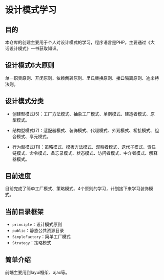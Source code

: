 # 设计模式学习

## 目的

本仓库的创建主要用于个人对设计模式的学习，程序语言是PHP，主要通过《大话设计模式》一书获取知识。

## 设计模式6大原则

单一职责原则、开闭原则、依赖倒转原则、里氏替换原则、接口隔离原则、迪米特法则。

## 设计模式分类

- 创建型模式(5)：工厂方法模式、抽象工厂模式、单例模式、建造者模式、原型模式。

- 结构型模式(7)：适配器模式、装饰模式、代理模式、外观模式、桥接模式、组合模式、享元模式。

- 行为型模式(11)：策略模式、模板方法模式、观察者模式、迭代子模式、责任链模式、命令模式、备忘录模式、状态模式、访问者模式、中介者模式、解释器模式。

## 目前进度

目前完成了简单工厂模式、策略模式、4个原则的学习，计划接下来学习装饰模式。

## 当前目录框架

- `principle`：设计模式原则
- `public`：静态公共资源目录
- `SimpleFactory`：简单工厂模式
- `Strategy`：策略模式

## 简单介绍

前端主要用到layui框架、ajax等。
